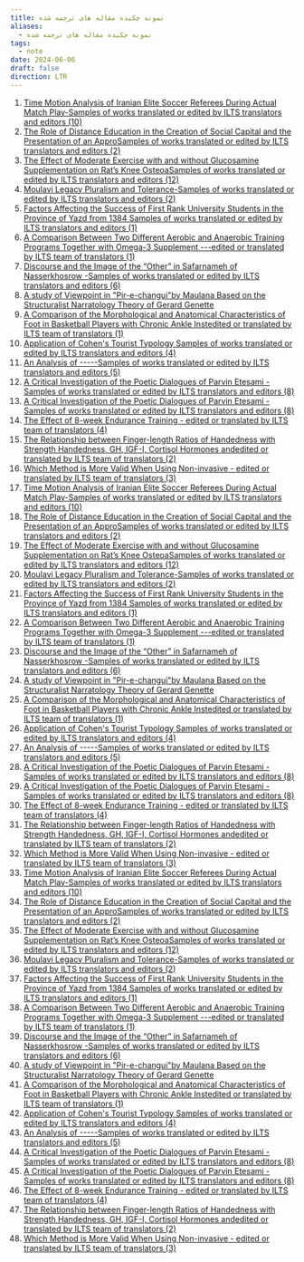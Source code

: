 ```yaml
---
title: نمونه چکیده مقاله های ترجمه شده
aliases:
  - نمونه چکیده مقاله های ترجمه شده
tags:
  - note
date: 2024-06-06
draft: false
direction: LTR
---
```



1. [Time Motion Analysis of Iranian Elite Soccer Referees During Actual Match Play-Samples of works translated or edited by ILTS translators and editors (10) ](http://ilts.ir/Content/ilts.ir/Page/136/ContentImage/Time%20Motion%20Analysis%20of%20Iranian%20Elite%20Soccer%20Referees%20During%20Actual%20Match%20Play-Samples%20of%20works%20translated%20or%20edited%20by%20ILTS%20translators%20and%20editors%20(10).pdf)
2. [The Role of Distance Education in the Creation of Social Capital and the Presentation of an ApproSamples of works translated or edited by ILTS translators and editors  (2)](http://ilts.ir/Content/ilts.ir/Page/136/ContentImage/The%20Role%20of%20Distance%20Education%20in%20the%20Creation%20of%20Social%20Capital%20and%20the%20Presentation%20of%20an%20ApproSamples%20of%20works%20translated%20or%20edited%20by%20ILTS%20translators%20and%20editors%20%20(2).pdf)
3. [The Effect of Moderate Exercise with and without Glucosamine Supplementation on Rat’s Knee OsteoaSamples of works translated or edited by ILTS translators and editors (12)](http://ilts.ir/Content/ilts.ir/Page/136/ContentImage/The%20Effect%20of%20Moderate%20Exercise%20with%20and%20without%20Glucosamine%20Supplementation%20on%20Rat%e2%80%99s%20Knee%20OsteoaSamples%20of%20works%20translated%20or%20edited%20by%20ILTS%20translators%20and%20editors%20(12).pdf)
4. [Moulavi Legacy Pluralism and Tolerance-Samples of works translated or edited by ILTS translators and editors (2)](http://ilts.ir/Content/ilts.ir/Page/136/ContentImage/Moulavi%20Legacy%20Pluralism%20and%20Tolerance-Samples%20of%20works%20translated%20or%20edited%20by%20ILTS%20translators%20and%20editors%20(2).pdf)
5. [Factors Affecting the Success of First Rank University Students in the Province of Yazd from 1384 Samples of works translated or edited by ILTS translators and editors (1)](http://ilts.ir/Content/ilts.ir/Page/136/ContentImage/Factors%20Affecting%20the%20Success%20of%20First%20Rank%20University%20Students%20in%20the%20Province%20of%20Yazd%20from%201384%20Samples%20of%20works%20translated%20or%20edited%20by%20ILTS%20translators%20and%20editors%20(1).pdf)
6. [A Comparison Between Two Different Aerobic and Anaerobic Training Programs Together with Omega-3 Supplement ---edited or translated by ILTS team of translators (1)](http://ilts.ir/Content/ilts.ir/Page/136/ContentImage/A%20Comparison%20Between%20Two%20Different%20Aerobic%20and%20Anaerobic%20Training%20Programs%20Together%20with%20Omega-3%20Supplement%20---edited%20or%20translated%20by%20ILTS%20team%20of%20translators%20(1).pdf)
7. [Discourse and the Image of the “Other” in Safarnameh of Nasserkhosrow -Samples of works translated or edited by ILTS translators and editors (6)](http://ilts.ir/Content/ilts.ir/Page/136/ContentImage/Discourse%20and%20the%20Image%20of%20the%20%e2%80%9cOther%e2%80%9d%20in%20Safarnameh%20of%20Nasserkhosrow%20-Samples%20of%20works%20translated%20or%20edited%20by%20ILTS%20translators%20and%20editors%20(6).pdf)
8. [A study of Viewpoint in "Pir-e-changui"by Maulana Based on the Structuralist Narratology Theory of Gerard Genette](http://ilts.ir/Content/ilts.ir/Page/136/ContentImage/A%20Study%20of%20Viewpoint%20in%20the%20Pir-e-changuiby%20Maulana%20----Samples%20of%20works%20translated%20or%20edited%20by%20ILTS%20translators%20and%20editors%20(7).pdf)
9. [A Comparison of the Morphological and Anatomical Characteristics of Foot in Basketball Players with Chronic Ankle Instedited or translated by ILTS team of translators (1)](http://ilts.ir/Content/ilts.ir/Page/136/ContentImage/A%20Comparison%20of%20the%20Morphological%20and%20Anatomical%20Characteristics%20of%20Foot%20in%20Basketball%20Players%20with%20Chronic%20Ankle%20Instedited%20or%20translated%20by%20ILTS%20team%20of%20translators%20(1).pdf)
10. [Application of Cohen's Tourist Typology Samples of works translated or edited by ILTS translators and editors (4)](http://ilts.ir/Content/ilts.ir/Page/136/ContentImage/Application%20of%20Cohen%27s%20Tourist%20Typology%20Samples%20of%20works%20translated%20or%20edited%20by%20ILTS%20translators%20and%20editors%20(4).pdf)
11. [An Analysis of -----Samples of works translated or edited by ILTS translators and editors (5)](http://ilts.ir/Content/ilts.ir/Page/136/ContentImage/An%20Analysis%20of%20-----Samples%20of%20works%20translated%20or%20edited%20by%20ILTS%20translators%20and%20editors%20(5).pdf)
12. [A Critical Investigation of the Poetic Dialogues of Parvin Etesami  -Samples of works translated or edited by ILTS translators and editors (8)](http://ilts.ir/Content/ilts.ir/Page/136/ContentImage/A%20Critical%20Investigation%20of%20the%20Poetic%20Dialogues%20of%20Parvin%20Etesami%20%20-Samples%20of%20works%20translated%20or%20edited%20by%20ILTS%20translators%20and%20editors%20(8)(1).pdf)
13. [A Critical Investigation of the Poetic Dialogues of Parvin Etesami  -Samples of works translated or edited by ILTS translators and editors (8)](http://ilts.ir/Content/ilts.ir/Page/136/ContentImage/A%20Critical%20Investigation%20of%20the%20Poetic%20Dialogues%20of%20Parvin%20Etesami%20%20-Samples%20of%20works%20translated%20or%20edited%20by%20ILTS%20translators%20and%20editors%20(8).pdf)
14. [The Effect of 8-week Endurance Training - edited or translated by ILTS team of translators (4)](http://ilts.ir/Content/ilts.ir/Page/136/ContentImage/The%20Effect%20of%208-week%20Endurance%20Training%20-%20edited%20or%20translated%20by%20ILTS%20team%20of%20translators%20(4).pdf)
15. [The Relationship between Finger-length Ratios of Handedness with Strength Handedness, GH, IGF-I, Cortisol Hormones andedited or translated by ILTS team of translators (2)](http://ilts.ir/Content/ilts.ir/Page/136/ContentImage/The%20Relationship%20between%20Finger-length%20Ratios%20of%20Handedness%20with%20Strength%20Handedness%2c%20GH%2c%20IGF-I%2c%20Cortisol%20Hormones%20andedited%20or%20translated%20by%20ILTS%20team%20of%20translators%20(2).pdf)
16. [Which Method is More Valid When Using Non-invasive  - edited or translated by ILTS team of translators (3)](http://ilts.ir/Content/ilts.ir/Page/136/ContentImage/Which%20Method%20is%20More%20Valid%20When%20Using%20Non-invasive%20%20-%20edited%20or%20translated%20by%20ILTS%20team%20of%20translators%20(3).pdf)
17. [Time Motion Analysis of Iranian Elite Soccer Referees During Actual Match Play-Samples of works translated or edited by ILTS translators and editors (10)](http://ilts.ir/Content/ilts.ir/Page/136/ContentImage/Time%20Motion%20Analysis%20of%20Iranian%20Elite%20Soccer%20Referees%20During%20Actual%20Match%20Play-Samples%20of%20works%20translated%20or%20edited%20by%20ILTS%20translators%20and%20editors%20(10).pdf)
18. [The Role of Distance Education in the Creation of Social Capital and the Presentation of an ApproSamples of works translated or edited by ILTS translators and editors  (2)](http://ilts.ir/Content/ilts.ir/Page/136/ContentImage/The%20Role%20of%20Distance%20Education%20in%20the%20Creation%20of%20Social%20Capital%20and%20the%20Presentation%20of%20an%20ApproSamples%20of%20works%20translated%20or%20edited%20by%20ILTS%20translators%20and%20editors%20%20(2).pdf)
19. [The Effect of Moderate Exercise with and without Glucosamine Supplementation on Rat’s Knee OsteoaSamples of works translated or edited by ILTS translators and editors (12)](http://ilts.ir/Content/ilts.ir/Page/136/ContentImage/The%20Effect%20of%20Moderate%20Exercise%20with%20and%20without%20Glucosamine%20Supplementation%20on%20Rat%e2%80%99s%20Knee%20OsteoaSamples%20of%20works%20translated%20or%20edited%20by%20ILTS%20translators%20and%20editors%20(12).pdf)
20. [Moulavi Legacy Pluralism and Tolerance-Samples of works translated or edited by ILTS translators and editors (2)](http://ilts.ir/Content/ilts.ir/Page/136/ContentImage/Moulavi%20Legacy%20Pluralism%20and%20Tolerance-Samples%20of%20works%20translated%20or%20edited%20by%20ILTS%20translators%20and%20editors%20(2).pdf)
21. [Factors Affecting the Success of First Rank University Students in the Province of Yazd from 1384 Samples of works translated or edited by ILTS translators and editors (1)](http://ilts.ir/Content/ilts.ir/Page/136/ContentImage/Factors%20Affecting%20the%20Success%20of%20First%20Rank%20University%20Students%20in%20the%20Province%20of%20Yazd%20from%201384%20Samples%20of%20works%20translated%20or%20edited%20by%20ILTS%20translators%20and%20editors%20(1).pdf)
22. [A Comparison Between Two Different Aerobic and Anaerobic Training Programs Together with Omega-3 Supplement ---edited or translated by ILTS team of translators (1)](http://ilts.ir/Content/ilts.ir/Page/136/ContentImage/Factors%20Affecting%20the%20Success%20of%20First%20Rank%20University%20Students%20in%20the%20Province%20of%20Yazd%20from%201384%20Samples%20of%20works%20translated%20or%20edited%20by%20ILTS%20translators%20and%20editors%20(1).pdf)
23. [Discourse and the Image of the “Other” in Safarnameh of Nasserkhosrow -Samples of works translated or edited by ILTS translators and editors (6)](http://ilts.ir/Content/ilts.ir/Page/136/ContentImage/Discourse%20and%20the%20Image%20of%20the%20%e2%80%9cOther%e2%80%9d%20in%20Safarnameh%20of%20Nasserkhosrow%20-Samples%20of%20works%20translated%20or%20edited%20by%20ILTS%20translators%20and%20editors%20(6).pdf)
24. [A study of Viewpoint in "Pir-e-changui"by Maulana Based on the Structuralist Narratology Theory of Gerard Genette](http://ilts.ir/Content/ilts.ir/Page/136/ContentImage/A%20Study%20of%20Viewpoint%20in%20the%20Pir-e-changuiby%20Maulana%20----Samples%20of%20works%20translated%20or%20edited%20by%20ILTS%20translators%20and%20editors%20(7).pdf)
25. [A Comparison of the Morphological and Anatomical Characteristics of Foot in Basketball Players with Chronic Ankle Instedited or translated by ILTS team of translators (1)](http://ilts.ir/Content/ilts.ir/Page/136/ContentImage/A%20Comparison%20of%20the%20Morphological%20and%20Anatomical%20Characteristics%20of%20Foot%20in%20Basketball%20Players%20with%20Chronic%20Ankle%20Instedited%20or%20translated%20by%20ILTS%20team%20of%20translators%20(1).pdf)
26. [Application of Cohen's Tourist Typology Samples of works translated or edited by ILTS translators and editors (4)](http://ilts.ir/Content/ilts.ir/Page/136/ContentImage/Application%20of%20Cohen%27s%20Tourist%20Typology%20Samples%20of%20works%20translated%20or%20edited%20by%20ILTS%20translators%20and%20editors%20(4).pdf)
27. [An Analysis of -----Samples of works translated or edited by ILTS translators and editors (5)](http://ilts.ir/Content/ilts.ir/Page/136/ContentImage/An%20Analysis%20of%20-----Samples%20of%20works%20translated%20or%20edited%20by%20ILTS%20translators%20and%20editors%20(5).pdf)
28. [A Critical Investigation of the Poetic Dialogues of Parvin Etesami  -Samples of works translated or edited by ILTS translators and editors (8)](http://ilts.ir/Content/ilts.ir/Page/136/ContentImage/A%20Critical%20Investigation%20of%20the%20Poetic%20Dialogues%20of%20Parvin%20Etesami%20%20-Samples%20of%20works%20translated%20or%20edited%20by%20ILTS%20translators%20and%20editors%20(8)(1).pdf)
29. [A Critical Investigation of the Poetic Dialogues of Parvin Etesami  -Samples of works translated or edited by ILTS translators and editors (8)](http://ilts.ir/Content/ilts.ir/Page/136/ContentImage/A%20Critical%20Investigation%20of%20the%20Poetic%20Dialogues%20of%20Parvin%20Etesami%20%20-Samples%20of%20works%20translated%20or%20edited%20by%20ILTS%20translators%20and%20editors%20(8).pdf)
30. [The Effect of 8-week Endurance Training - edited or translated by ILTS team of translators (4)](http://ilts.ir/Content/ilts.ir/Page/136/ContentImage/The%20Effect%20of%208-week%20Endurance%20Training%20-%20edited%20or%20translated%20by%20ILTS%20team%20of%20translators%20(4).pdf)
31. [The Relationship between Finger-length Ratios of Handedness with Strength Handedness, GH, IGF-I, Cortisol Hormones andedited or translated by ILTS team of translators (2)](http://ilts.ir/Content/ilts.ir/Page/136/ContentImage/The%20Relationship%20between%20Finger-length%20Ratios%20of%20Handedness%20with%20Strength%20Handedness%2c%20GH%2c%20IGF-I%2c%20Cortisol%20Hormones%20andedited%20or%20translated%20by%20ILTS%20team%20of%20translators%20(2).pdf)
32. [Which Method is More Valid When Using Non-invasive  - edited or translated by ILTS team of translators (3)](http://ilts.ir/Content/ilts.ir/Page/136/ContentImage/Which%20Method%20is%20More%20Valid%20When%20Using%20Non-invasive%20%20-%20edited%20or%20translated%20by%20ILTS%20team%20of%20translators%20(3).pdf)
33. [Time Motion Analysis of Iranian Elite Soccer Referees During Actual Match Play-Samples of works translated or edited by ILTS translators and editors (10)](http://ilts.ir/Content/ilts.ir/Page/136/ContentImage/Time%20Motion%20Analysis%20of%20Iranian%20Elite%20Soccer%20Referees%20During%20Actual%20Match%20Play-Samples%20of%20works%20translated%20or%20edited%20by%20ILTS%20translators%20and%20editors%20(10).pdf)
34. [The Role of Distance Education in the Creation of Social Capital and the Presentation of an ApproSamples of works translated or edited by ILTS translators and editors  (2)](http://ilts.ir/Content/ilts.ir/Page/136/ContentImage/The%20Role%20of%20Distance%20Education%20in%20the%20Creation%20of%20Social%20Capital%20and%20the%20Presentation%20of%20an%20ApproSamples%20of%20works%20translated%20or%20edited%20by%20ILTS%20translators%20and%20editors%20%20(2).pdf)
35. [The Effect of Moderate Exercise with and without Glucosamine Supplementation on Rat’s Knee OsteoaSamples of works translated or edited by ILTS translators and editors (12)](http://ilts.ir/Content/ilts.ir/Page/136/ContentImage/The%20Effect%20of%20Moderate%20Exercise%20with%20and%20without%20Glucosamine%20Supplementation%20on%20Rat%e2%80%99s%20Knee%20OsteoaSamples%20of%20works%20translated%20or%20edited%20by%20ILTS%20translators%20and%20editors%20(12).pdf)
36. [Moulavi Legacy Pluralism and Tolerance-Samples of works translated or edited by ILTS translators and editors (2)](http://ilts.ir/Content/ilts.ir/Page/136/ContentImage/Moulavi%20Legacy%20Pluralism%20and%20Tolerance-Samples%20of%20works%20translated%20or%20edited%20by%20ILTS%20translators%20and%20editors%20(2).pdf)
37. [Factors Affecting the Success of First Rank University Students in the Province of Yazd from 1384 Samples of works translated or edited by ILTS translators and editors (1)](http://ilts.ir/Content/ilts.ir/Page/136/ContentImage/Factors%20Affecting%20the%20Success%20of%20First%20Rank%20University%20Students%20in%20the%20Province%20of%20Yazd%20from%201384%20Samples%20of%20works%20translated%20or%20edited%20by%20ILTS%20translators%20and%20editors%20(1).pdf)
38. [A Comparison Between Two Different Aerobic and Anaerobic Training Programs Together with Omega-3 Supplement ---edited or translated by ILTS team of translators (1)](http://ilts.ir/Content/ilts.ir/Page/136/ContentImage/A%20Comparison%20Between%20Two%20Different%20Aerobic%20and%20Anaerobic%20Training%20Programs%20Together%20with%20Omega-3%20Supplement%20---edited%20or%20translated%20by%20ILTS%20team%20of%20translators%20(1).pdf)
39. [Discourse and the Image of the “Other” in Safarnameh of Nasserkhosrow -Samples of works translated or edited by ILTS translators and editors (6)](http://ilts.ir/Content/ilts.ir/Page/136/ContentImage/Discourse%20and%20the%20Image%20of%20the%20%e2%80%9cOther%e2%80%9d%20in%20Safarnameh%20of%20Nasserkhosrow%20-Samples%20of%20works%20translated%20or%20edited%20by%20ILTS%20translators%20and%20editors%20(6).pdf)
40. [A study of Viewpoint in "Pir-e-changui"by Maulana Based on the Structuralist Narratology Theory of Gerard Genette](http://ilts.ir/Content/ilts.ir/Page/136/ContentImage/A%20Study%20of%20Viewpoint%20in%20the%20Pir-e-changuiby%20Maulana%20----Samples%20of%20works%20translated%20or%20edited%20by%20ILTS%20translators%20and%20editors%20(7).pdf)
41. [A Comparison of the Morphological and Anatomical Characteristics of Foot in Basketball Players with Chronic Ankle Instedited or translated by ILTS team of translators (1)](http://ilts.ir/Content/ilts.ir/Page/136/ContentImage/A%20Comparison%20of%20the%20Morphological%20and%20Anatomical%20Characteristics%20of%20Foot%20in%20Basketball%20Players%20with%20Chronic%20Ankle%20Instedited%20or%20translated%20by%20ILTS%20team%20of%20translators%20(1).pdf)
42. [Application of Cohen's Tourist Typology Samples of works translated or edited by ILTS translators and editors (4)](http://ilts.ir/Content/ilts.ir/Page/136/ContentImage/Application%20of%20Cohen%27s%20Tourist%20Typology%20Samples%20of%20works%20translated%20or%20edited%20by%20ILTS%20translators%20and%20editors%20(4).pdf)
43. [An Analysis of -----Samples of works translated or edited by ILTS translators and editors (5)](http://ilts.ir/Content/ilts.ir/Page/136/ContentImage/An%20Analysis%20of%20-----Samples%20of%20works%20translated%20or%20edited%20by%20ILTS%20translators%20and%20editors%20(5).pdf)
44. [A Critical Investigation of the Poetic Dialogues of Parvin Etesami  -Samples of works translated or edited by ILTS translators and editors (8)](http://ilts.ir/Content/ilts.ir/Page/136/ContentImage/A%20Critical%20Investigation%20of%20the%20Poetic%20Dialogues%20of%20Parvin%20Etesami%20%20-Samples%20of%20works%20translated%20or%20edited%20by%20ILTS%20translators%20and%20editors%20(8)(1).pdf)
45. [A Critical Investigation of the Poetic Dialogues of Parvin Etesami  -Samples of works translated or edited by ILTS translators and editors (8)](http://ilts.ir/Content/ilts.ir/Page/136/ContentImage/A%20Critical%20Investigation%20of%20the%20Poetic%20Dialogues%20of%20Parvin%20Etesami%20%20-Samples%20of%20works%20translated%20or%20edited%20by%20ILTS%20translators%20and%20editors%20(8).pdf)
46. [The Effect of 8-week Endurance Training - edited or translated by ILTS team of translators (4)](http://ilts.ir/Content/ilts.ir/Page/136/ContentImage/The%20Effect%20of%208-week%20Endurance%20Training%20-%20edited%20or%20translated%20by%20ILTS%20team%20of%20translators%20(4).pdf)
47. [The Relationship between Finger-length Ratios of Handedness with Strength Handedness, GH, IGF-I, Cortisol Hormones andedited or translated by ILTS team of translators (2)](http://ilts.ir/Content/ilts.ir/Page/136/ContentImage/The%20Relationship%20between%20Finger-length%20Ratios%20of%20Handedness%20with%20Strength%20Handedness%2c%20GH%2c%20IGF-I%2c%20Cortisol%20Hormones%20andedited%20or%20translated%20by%20ILTS%20team%20of%20translators%20(2).pdf)
48. [Which Method is More Valid When Using Non-invasive  - edited or translated by ILTS team of translators (3)](http://ilts.ir/Content/ilts.ir/Page/136/ContentImage/Which%20Method%20is%20More%20Valid%20When%20Using%20Non-invasive%20%20-%20edited%20or%20translated%20by%20ILTS%20team%20of%20translators%20(3).pdf)


